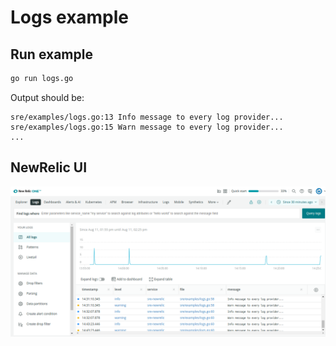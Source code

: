 # Logs example 

## Run example

```sh
go run logs.go
```

Output should be:
```log
sre/examples/logs.go:13 Info message to every log provider...
sre/examples/logs.go:15 Warn message to every log provider...
...
```

## NewRelic UI

![NewRelic](/examples/newrelic-logs.png)
